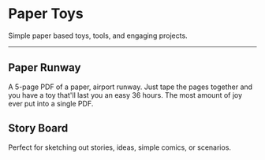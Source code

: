 # Paper Toys

Simple paper based toys, tools, and engaging projects.

---

## Paper Runway
A 5-page PDF of a paper, airport runway. Just tape the pages together and you have a toy that'll last you an easy 36 hours. The most amount of joy ever put into a single PDF.

## Story Board
Perfect for sketching out stories, ideas, simple comics, or scenarios.
